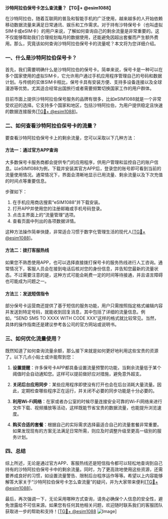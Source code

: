 **沙特阿拉伯保号卡怎么查流量？【TG💪+ @esim1088】**

在沙特阿拉伯，随着互联网的普及和智能手机的广泛使用，越来越多的人开始依赖移动数据流量来满足日常通讯、娱乐和工作需求。对于持有沙特保号卡（也叫虚拟SIM卡或eSIM卡）的用户来说，了解如何查询自己的剩余流量是非常重要的。这不仅能够帮助我们合理规划每月的数据使用，还能避免因超出套餐而产生额外费用。那么，究竟该如何查询沙特阿拉伯保号卡的流量呢？本文将为您详细介绍。

### 一、什么是沙特阿拉伯保号卡？

首先，我们需要明确什么是沙特阿拉伯的保号卡。简单来说，保号卡是一种可以在多个国家使用的虚拟SIM卡，它允许用户通过手机应用程序管理自己的号码和数据计划。与传统的实体SIM卡相比，保号卡具有安装方便、支持多设备连接以及全球漫游等优势。尤其适合经常出国旅行或者需要频繁切换国家工作的用户群体。

目前市面上提供沙特阿拉伯保号服务的品牌有很多，比如eSIM1088就是一个非常受欢迎的选择。它支持多个国家和地区，包括沙特阿拉伯，为用户提供稳定且快速的数据连接服务[[TG💪+ @esim1088](https://t.me/s/esim1088)]。

### 二、如何查看沙特阿拉伯保号卡的流量？

要查看沙特阿拉伯保号卡上的剩余流量，您可以采取以下几种方法：

#### 方法一：通过官方APP查询

大多数保号卡服务商都会提供专门的应用程序，供用户管理和监控自己的账户信息。以eSIM1088为例，下载并安装其官方APP后，登录您的账号即可看到当前的流量使用情况。通常情况下，界面会清晰地显示已用流量、剩余流量以及下次充值的时间点等重要信息。

步骤如下：
1. 在手机应用商店搜索“eSIM1088”并下载安装。
2. 打开APP并使用您的注册邮箱或手机号码登录。
3. 点击主界面上的“流量管理”选项。
4. 查看页面中列出的各项数据详情。

这种方法操作简单快捷，非常适合习惯于数字化管理生活的现代人[[TG💪+ @esim1088](https://t.me/s/esim1088)]。

#### 方法二：拨打客服热线

如果您不熟悉使用APP，也可以选择直接拨打保号卡的服务热线进行人工咨询。通常情况下，客服人员会在接到电话后核对您的身份信息，并告知您最新的流量状态。不过需要注意的是，这种方式可能会耗费一定的时间等待接通，并且语言障碍也可能成为问题之一。

#### 方法三：发送短信指令

部分保号卡运营商还提供了基于短信的服务功能，用户只需按照指定格式编辑内容并发送到特定号码，就能收到回复消息，其中包括了详细的流量信息。例如，“SEND SMS TO XXXX WITH CODE XXX”这样的格式就比较常见。当然，具体的操作指南还是建议参考各公司的官方网站或说明书。

### 三、如何优化流量使用？

既然知道了如何查询流量余额，那么接下来就是如何更好地利用这些宝贵的资源了。以下几点小贴士或许能帮到您：

1. **设置提醒**：许多保号卡APP都具备设置流量预警的功能，当剩余流量低于某个阈值时会自动通知您。这样可以提前做好应对措施，避免意外超支。
   
2. **关闭后台应用同步**：某些应用程序即使没有打开也会在后台消耗大量流量。因此，定期检查哪些程序正在运行，并关闭不必要的同步功能是十分必要的。

3. **利用Wi-Fi网络**：在家或者办公室的时候尽量连接安全可靠的Wi-Fi网络来进行文件下载、视频播放等活动，这样既能节省宝贵的数据流量，也能提升浏览速度。

4. **购买合适的套餐**：根据自己的实际需求选择最适合自己的流量套餐非常重要。如果发现现有的方案无法满足日常所需，则应及时调整升级至更高一级别的服务计划。

### 四、总结

综上所述，无论是通过官方APP、客服热线还是短信指令都可以轻松地查询到自己持有的沙特阿拉伯保号卡中的剩余流量。同时，为了更高效地使用这些资源，还需要养成良好的习惯，如设置流量警告、限制后台程序运作等等。希望以上内容能够解答大家关于“沙特阿拉伯保号卡怎么查流量”的疑问，并为大家带来便利[[TG💪+ @esim1088](https://t.me/s/esim1088)]。

最后，再次强调一下，无论采用哪种方式查询，请务必确保个人信息的安全性，避免泄露给不可信来源。如果您有任何其他相关问题，欢迎随时联系我们的客服团队获取进一步的帮助和支持！[[TG💪+ @esim1088](https://t.me/s/esim1088) ![Image](https://i.postimg.cc/4NQfJmqS/Snipaste-2025-05-13-00-14-12.png)]